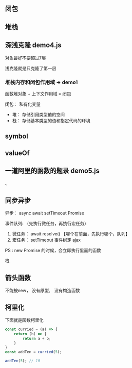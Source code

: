 ## 闭包



## 堆栈


## 深浅克隆 demo4.js

对象最好不要超过7层

浅克隆就是只克隆了第一层






### 堆栈内存和闭包作用域 -> demo1

函数堆对象 + 上下文作用域 = 闭包

闭包： 私有化变量



* 堆： 存储引用类型值的空间
* 栈： 存储基本类型的值和指定代码的环境


## symbol



## valueOf


## 一道阿里的函数的题录 demo5.js
、



## 同步异步

异步： async await setTimeout Promise

事件队列: （先执行微任务，再执行宏任务）
1. 微任务： await resolve() 【哪个在前面，先执行哪个，队列】
2. 宏任务： setTimeout 事件绑定 ajax


PS : new Promise 的时候，会立即执行里面的函数

栈



## 箭头函数

不能被new， 没有原型， 没有构造函数

## 柯里化

下面就是函数柯里化

```js
const curried = (a) => {
    return (b) => {
        return a + b; 
    }
}
const addTen = curried(5);

addTen(5); // 10
```

